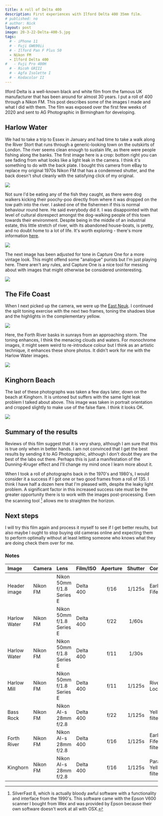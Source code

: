 ```yaml
---
title: A roll of Delta 400
description: First experiences with Ilford Delta 400 35mm film.
# published: no
# author: Nick
layout: post
image: 20-3-22-Delta-400-5.jpg
tags:
  # - iPhone 11
  # - Fuji GW690ii
  # - Ilford Pan F Plus 50
  - Nikon FM
  - Ilford Delta 400
#   - Fuji Pro 400H
  # - Ricoh GRIII
  # - Agfa Isolette I
  # - Kodacolor II
---
```

Ilford Delta is a well-known black and white film from the famous UK manufacturer that has been around for almost 30 years. I put a roll of 400 through a Nikon FM. This post describes some of the images I made and what I did with them. The film was exposed over the first few weeks of 2020 and sent to AG Photographic in Birmingham for developing.

## Harlow Water
We had to take a trip to Essex in January and had time to take a walk along the River Stort that runs through a generic-looking town on the outskirts of London. The river seems clean enough to sustain life, as there were people fishing along the banks. The first image here is a crop: bottom right you can see fading from what looks like a light leak in the camera. I think it's something to do with the back plate. I bought this camera from eBay to replace my original 1970s Nikon FM that has a condemned shutter, and the back doesn't shut cleanly with the satisfying click of my original.

![](/img/20-3-22-Delta-400-18.jpg)

Not sure I'd be eating any of the fish they caught, as there were dog walkers kicking their poochy-poo directly from where it was dropped on the tow path into the river. I asked one of the fishermen if this is normal behaviour round here. He said everybody did it. I was disappointed with that level of cultural disrespect amongst the dog-walking people of this town towards their environment. Despite being in the middle of an industrial estate, this little stretch of river, with its abandoned house-boats, is pretty, and no doubt home to a lot of life. It's worth exploring - there's more information [here](https://canalrivertrust.org.uk/places-to-visit/harlow).

![](/img/20-3-22-Delta-400-19.jpg)

The next image has been adjusted for tone in Capture One for a more vintage look. This might offend some "analogue" purists but I'm just playing here. There aren't any rules, and Capture One is a nice tool for messing about with images that might otherwise be considered uninteresting.

![](/img/20-3-22-Delta-400-20.jpg)

## The Fife Coast
When I next picked up the camera, we were up the [East Neuk](/2020/03/08/the-east-neuk.html). I continued the split toning exercise with the next two frames, toning the shadows blue and the highlights in the complementary yellow.

![](/img/20-3-22-Delta-400-22.jpg)

Here, the Forth River basks in sunrays from an approaching storm. The toning enhances, I think the menacing clouds and waters. For monochrome images, it might seem weird to re-introduce colour but I think as an artistic technique, it enhances these shore photos. It didn't work for me with the Harlow Water images.

![](/img/20-3-22-Delta-400-26.jpg)

## Kinghorn Beach
The last of these photographs was taken a few days later, down on the beach at Kinghorn. It is untoned but suffers with the same light leak problem I talked about above. This image was taken in portrait orientation and cropped slightly to make use of the false flare. I think it looks OK.

![](/img/20-3-22-Delta-400-34.jpg)

## Summary of the results
Reviews of this film suggest that it is very sharp, although I am sure that this is true only when in better hands. I am not convinced that I get the best results by sending it to AG Photographic, although I don't doubt they are the best of the labs out there. Perhaps this is just a manifestation of the Dunning-Kruger effect and I'll change my mind once I learn more about it. 

When I took a roll of photographs back in the 1970's and 1980's, I would consider it a success if I got one or two good frames from a roll of 135. I think I have half a dozen here that I'm pleased with, despite the leaky light problem. A significant factor in this increased success rate must be the greater opportunity there is to work with the images post-processing. Even the scanning tool [^SF8] allows me to straighten the horizon.

## Next steps
I will try this film again and process it myself to see if I get better results, but also maybe I ought to stop buying old cameras online and expecting them to perform optimally without at least letting someone who knows what they are doing check them over for me.

### Notes
[^SF8]: SilverFast 8, which is actually bloody awful software with a functionality and interface from the 1990's. This software came with the Epson V600 scanner I bought from Wex and was provided by Epson because their own software doesn't work at all with OSX.

Image|Camera|Lens|Film/ISO|Aperture|Shutter|Comment
:----|:-----|:---|:---|:------:|:----:|:------
Header image|Nikon FM|Nikon 50mm f/1.8 Series E|Delta 400|f/16|1/125s|Earlsferry, Fife.
Harlow Water|Nikon FM|Nikon 50mm f/1.8 Series E|Delta 400|f/22|1/60s
Harlow Water|Nikon FM|Nikon 50mm f/1.8 Series E|Delta 400|f/11|1/30s
Harlow Mill|Nikon FM|Nikon 50mm f/1.8 Series E|Delta 400|f/11|1/125s|River Stort, Lock # 8
Bass Rock|Nikon FM| Nikon AI-s 28mm f/2.8 |Delta 400|f/22|1/125s|Yellow filter.
Forth River|Nikon FM| Nikon AI-s 28mm f/2.8  |Delta 400|f/16|1/125s|Earlsferry, Fife. Yellow filter.
Kinghorn|Nikon FM| Nikon AI-s 28mm f/2.8 |Delta 400|f/16|1/125s|Parasurfers. Yellow filter.
